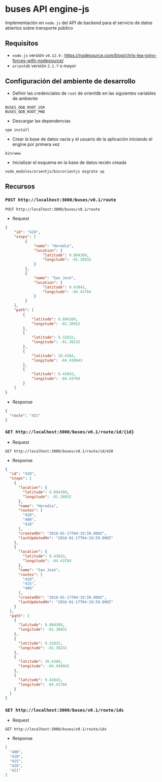# buses API engine-js

Implementación en `node.js` del API de backend para el servicio de datos abiertos sobre transporte público

## Requisitos

* `node.js` versión `v0.12.9` : https://nodesource.com/blog/chris-lea-joins-forces-with-nodesource/
* `orientdb` versión `2.1.7` o mayor

## Configuración del ambiente de desarrollo

* Definir las credenciales de `root` de orientdb en las siguientes variables de ambiente

```
BUSES_ODB_ROOT_USR
BUSES_ODB_ROOT_PWD
```

* Descargar las dependencias

```
npm install
```

* Crear la base de datos vacía y el usuario de la aplicación iniciando el engine por primera vez

```
bin/www
```

* Inicializar el esquema en la base de datos recién creada

```
node_modules/orientjs/bin/orientjs migrate up
```

## Recursos

### `POST http://localhost:3000/buses/v0.1/route`

```
POST http://localhost:3000/buses/v0.1/route
```

* Request

```json
{
    "id": "420",
    "stops": [
         {
             "name": "Heredia",
             "location": {
                 "latitude": 9.894389,
                 "longitude": -81.38932
             }
         },
         {
             "name": "San José",
             "location": {
                 "latitude": 9.43843,
                 "longitude": -84.43784
             }
         }
    ],
    "path": [
        {
            "latitude": 9.894389,
            "longitude": -81.38932
        },
        {
            "latitude": 9.32832,
            "longitude": -81.38232
        },
        {
            "latitude": 10.4384,
            "longitude": -84.438943
        },
        {
            "latitude": 9.43843,
            "longitude": -84.43784
        }
    ]
}
```

* Response

```json
{
  "route": "421"
}
```

### `GET http://localhost:3000/buses/v0.1/route/id/{id}`

* Request

```
GET http://localhost:3000/buses/v0.1/route/id/420
```

* Response

```json
{
  "id": "420",
  "stops": [
    {
      "location": {
        "latitude": 9.894389,
        "longitude": -81.38932
      },
      "name": "Heredia",
      "routes": [
        "420",
        "400",
        "410"
      ],
      "createdOn": "2016-01-17T04:19:59.000Z",
      "lastUpdatedOn": "2016-01-17T04:19:59.000Z"
    },
    {
      "location": {
        "latitude": 9.43843,
        "longitude": -84.43784
      },
      "name": "San José",
      "routes": [
        "420",
        "415",
        "400"
      ],
      "createdOn": "2016-01-17T04:19:59.000Z",
      "lastUpdatedOn": "2016-01-17T04:19:59.000Z"
    }
  ],
  "path": [
    {
      "latitude": 9.894389,
      "longitude": -81.38932
    },
    {
      "latitude": 9.32832,
      "longitude": -81.38232
    },
    {
      "latitude": 10.4384,
      "longitude": -84.438943
    },
    {
      "latitude": 9.43843,
      "longitude": -84.43784
    }
  ]
}
```

### `GET http://localhost:3000/buses/v0.1/route/ids`

* Request

```
GET http://localhost:3000/buses/v0.1/route/ids
```

* Response

```json
[
  "400",
  "410",
  "415",
  "420",
  "421"
]
```

